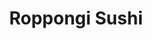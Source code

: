 ---
layout: place
title: "Roppongi Sushi"
permalink: /california/livermore/roppongi-sushi.html
stateAbbr: CA
stateName: California
cityName: Livermore
seo:
  name: "Roppongi Sushi"
  type: Restaurant
  links: https://www.roppongisushilivermore.com/
description: "Roppongi Sushi serves delicious sushi in Livermore, California. Try fresh Japanese dishes for a great dining experience. "
place_id: ChIJWQ34a5_nj4ARjEFBAOEc-U0
photos:
  - name: >-
      places/ChIJWQ34a5_nj4ARjEFBAOEc-U0/photos/AeeoHcL9DHk8PrPwPGktO9sr7vyEyTeM4cPCi4W4kUDpDrPIkcZSIyrPlciBonKVEAgY7JNFKL0j-WZ-tHE4F7NMyV1X6VbxyUhWVGRN8bR_LSc5m0_KoUGr9RanRScXdnE_W1PY3MWNoYzjTboKHMwa-sU19qZ5lcSeQeub-erJMYEbjMKjWgKIB42dtEXp6J4LhjtuTrYaSu4ftEJ6PZfwkSx3gjyLzAJTylE2qVgzND4lOKXiveKKVL1y3-X5eB3-MJ2A6GI03kqLLX40s2sThVucl2oOLfi4Be9BL619AYENMw
    widthPx: 4032
    heightPx: 3024
    authorAttributions:
      - displayName: Roppongi Sushi
        uri: https://maps.google.com/maps/contrib/108067271884746691114
        photoUri: >-
          https://lh3.googleusercontent.com/a-/ALV-UjVSUGXvHBx6vRFDH1Qovsjk9rxdS2M_97_xmu7_74umN028y847=s100-p-k-no-mo
    flagContentUri: >-
      https://www.google.com/local/imagery/report/?cb_client=maps_api_places.places_api&image_key=!1e10!2sAF1QipNVdWJ173h64826MyABDKQZ9TSgdn87DXFpenkt&hl=en-US
    googleMapsUri: >-
      https://www.google.com/maps/place//data=!3m4!1e2!3m2!1sAF1QipNVdWJ173h64826MyABDKQZ9TSgdn87DXFpenkt!2e10!4m2!3m1!1s0x808fe79f6bf80d59:0x4df91ce10041418c
  - name: >-
      places/ChIJWQ34a5_nj4ARjEFBAOEc-U0/photos/AeeoHcLInQTpJcB6Vq70UqZ9y5GYig92ft8v5Xxv4rEd4xoCLk-GE0ZLZd30L6MGWCwOgLN5RK-Y-fF_tqQiUjR0_ARDVzygd-H-yXBRlqIXNBGo910Mb9AhTYaO95qBExt4ScyyhyI1fAfl3tvYsL1M2QSi7Z7SL-hbo3mC7rZHD73s8U7I6O7HhR5FCu0ym5jRjGGK_-Ubupt2E9maxstDolNKzYTPvpnhqxx1ToqcGhg6nEMUF4Ar2Fw-I8Xen_Y5klEC5kvmqfpPs7CZGABkvjPUSEYZ3OLaj-pNSccr6IiqfQ
    widthPx: 1080
    heightPx: 608
    authorAttributions:
      - displayName: Roppongi Sushi
        uri: https://maps.google.com/maps/contrib/108067271884746691114
        photoUri: >-
          https://lh3.googleusercontent.com/a-/ALV-UjVSUGXvHBx6vRFDH1Qovsjk9rxdS2M_97_xmu7_74umN028y847=s100-p-k-no-mo
    flagContentUri: >-
      https://www.google.com/local/imagery/report/?cb_client=maps_api_places.places_api&image_key=!1e10!2sAF1QipMTKI5tmV5AdA-tG92V7DHfQHdwN0jCz0uWCUs3&hl=en-US
    googleMapsUri: >-
      https://www.google.com/maps/place//data=!3m4!1e2!3m2!1sAF1QipMTKI5tmV5AdA-tG92V7DHfQHdwN0jCz0uWCUs3!2e10!4m2!3m1!1s0x808fe79f6bf80d59:0x4df91ce10041418c
  - name: >-
      places/ChIJWQ34a5_nj4ARjEFBAOEc-U0/photos/AeeoHcJL3y72qEA-3AV6hhPt1fwmhzjyym66dwFJbrYWq50F3688Tpj6Hcyf01lZqysxKEkBvl0ncKvrexz4uBuPNZRM7_GopQiBvcQPn3yI5dutlySUpCE9AbTy_RBwBWi_AaslRKWiftkWkbEGUjcyvTV12Vw2Kgy2BY7azS-Wf6ecp4Wr6DHgEzjqKyDPbes5Nd1rCXO4R9vomjwfQjvpM5PTeosnLwB5VZ6s38CPa00dPFNnuokQo9SjYRrrzYybJvJAHG5aFIwx6ogDsEhvW4yDrLYfAtf79aAiTD-OPnffxeEXov9kc0A9uJeGLmTuQxBrH_bAGKtzrzjQi7bo33Cutqrt-G08r9O1ONMqmH5oAESRlZ6_JIG5SdYSPGewtZRdi1-Kmgury8GEo8wmFjtczJ8I-1g7RJ9Mqc3bKE6C7A
    widthPx: 3024
    heightPx: 3024
    authorAttributions:
      - displayName: azadeh shenas
        uri: https://maps.google.com/maps/contrib/113676530599922633377
        photoUri: >-
          https://lh3.googleusercontent.com/a-/ALV-UjXrDauB1CCmIvo6S424w-OzkzTbo0-GLC3vw8qhD2sNzJ135XZ9ZA=s100-p-k-no-mo
    flagContentUri: >-
      https://www.google.com/local/imagery/report/?cb_client=maps_api_places.places_api&image_key=!1e10!2sCIHM0ogKEICAgIDjtoWcLA&hl=en-US
    googleMapsUri: >-
      https://www.google.com/maps/place//data=!3m4!1e2!3m2!1sCIHM0ogKEICAgIDjtoWcLA!2e10!4m2!3m1!1s0x808fe79f6bf80d59:0x4df91ce10041418c
  - name: >-
      places/ChIJWQ34a5_nj4ARjEFBAOEc-U0/photos/AeeoHcK4oVlGKWB2IxlgSQvyLUF4C8BRUug6P3v4nf4Lz7EH55agwyKQr7PhwN11FGVYfIULa4jrxrSaiLlwW17TMlIsUJUGtDmvF5IWr0VQeVods4BzpNHtbg5OMuIIsIPruB0_us1jglyL7_CWEJOxpTM0giH6vK57hxCWbhdcLSw7f0mW0jYYuFRVhW7cHGTyTPQsqg61BXpz8BWeHCmmiNw5WrNb6c6VMXocdh7jxhixkSktzGjJ2QTQ5sv7VdbHo2mjXlT-xnYsiQTk9Xde1bRqMGHieV2NFAYUrFiWt_48vPGiaPQHKXYr7zTWNPvYh1yhoXTGwqESgFemt14JH3S_J6Ug8GHTI4bQkuHlaCYzLeTBWp__aYQ77iwlc6LzsleUrd6Zi5NZLqtJEra8OSc-PFWhmc0KaDI88L0uA1UCIQ
    widthPx: 3024
    heightPx: 4032
    authorAttributions:
      - displayName: Chris
        uri: https://maps.google.com/maps/contrib/100962953395694722255
        photoUri: >-
          https://lh3.googleusercontent.com/a/ACg8ocLtrn0JmE74uGiJTqFDYz0iIedUwJPmiWTbJTRf45n3CsplUg=s100-p-k-no-mo
    flagContentUri: >-
      https://www.google.com/local/imagery/report/?cb_client=maps_api_places.places_api&image_key=!1e10!2sCIHM0ogKEICAgIDc1p_OQQ&hl=en-US
    googleMapsUri: >-
      https://www.google.com/maps/place//data=!3m4!1e2!3m2!1sCIHM0ogKEICAgIDc1p_OQQ!2e10!4m2!3m1!1s0x808fe79f6bf80d59:0x4df91ce10041418c
  - name: >-
      places/ChIJWQ34a5_nj4ARjEFBAOEc-U0/photos/AeeoHcLX5PNxhlz5NKDmLFUEawvCy4Zjw-m6lcF6FQAzXWunmYnDbRBIb19D5keM58i97qIz3KHlOyE5s-IYpSddbDilkV4YagU2QwmWS7iBCYMTp77_4WdoKINNeonS_pbjL73q7o-y_WUwBJ2AZ4SpmUa2KbqcCofBICB5rvjvmwirDHv8O0u02IxQQs2jbOTx9ZoS6JxpR843M0yV83-9QeUNQz_IJygVB_Dq31K_ypiiX68bPgO5LB5rD6p06ZJau3jAXNhqbfzV6vPWESZL7ouH6XnTbtPIk83G2qNscrS8bA
    widthPx: 1440
    heightPx: 810
    authorAttributions:
      - displayName: Roppongi Sushi
        uri: https://maps.google.com/maps/contrib/108067271884746691114
        photoUri: >-
          https://lh3.googleusercontent.com/a-/ALV-UjVSUGXvHBx6vRFDH1Qovsjk9rxdS2M_97_xmu7_74umN028y847=s100-p-k-no-mo
    flagContentUri: >-
      https://www.google.com/local/imagery/report/?cb_client=maps_api_places.places_api&image_key=!1e10!2sAF1QipOLW0PosyZnIZdxcWsG1Yhwn7uAeQUzl3JdrgG7&hl=en-US
    googleMapsUri: >-
      https://www.google.com/maps/place//data=!3m4!1e2!3m2!1sAF1QipOLW0PosyZnIZdxcWsG1Yhwn7uAeQUzl3JdrgG7!2e10!4m2!3m1!1s0x808fe79f6bf80d59:0x4df91ce10041418c
  - name: >-
      places/ChIJWQ34a5_nj4ARjEFBAOEc-U0/photos/AeeoHcKWgc0iphWYVEnFzXIjcc_QOCel7IoUzQwfji-lEoPpYes0spiz3kSakX0YeqBhkKQmHZVyvqGSgK2vyQ2q20O974u0X1Mp57BoLbF0o6J0qOQ_afiZYprT5KoOn7zfgrKtB1m3JLvLW5_ZGJe_-SigUWEdmKfLEk5yOVQRWMvCuS6keEZwmY7fHy1mKlcaje4KH3u_BkfHnE9LvfygNNM4rkkIlekK7o9yxH54YnrC60UDq3I6DN1cjoJdldLI1632twbzraDP9YdcrODfmfO581CLFkL8aPsl-y5FtQKaY-l4maWfPn0oukW5cmblRefvuGfX7XD9I0r5xK4IjKlgNhLNNT5uuvhUytK2KDhDjBD8yqLmTBicyJCENPVKJ857cgDQ2ABJxSqJ8q1yGQymVSr8Xc8jVqmr6ShRDQAyok_S
    widthPx: 3024
    heightPx: 4032
    authorAttributions:
      - displayName: ryan
        uri: https://maps.google.com/maps/contrib/111550828370803985461
        photoUri: >-
          https://lh3.googleusercontent.com/a-/ALV-UjXnB1fN6ejiD14eZ9phKNu3EVmxUHPmedSaxs-C9cawHW2_RQpG=s100-p-k-no-mo
    flagContentUri: >-
      https://www.google.com/local/imagery/report/?cb_client=maps_api_places.places_api&image_key=!1e10!2sCIHM0ogKEICAgICD1JSA4QE&hl=en-US
    googleMapsUri: >-
      https://www.google.com/maps/place//data=!3m4!1e2!3m2!1sCIHM0ogKEICAgICD1JSA4QE!2e10!4m2!3m1!1s0x808fe79f6bf80d59:0x4df91ce10041418c
  - name: >-
      places/ChIJWQ34a5_nj4ARjEFBAOEc-U0/photos/AeeoHcLRMomTpEDWic2nZrrZZm3ZI1wdxQtoo_aGsm4kw9sGpMcWNExorerp5LQtny_pJZLm6MsNuHnumeaGrzlOekPBSMn4h-SMCalW9_0NyYPTtVXdWDlqBhXqYA0C0ABtzpLZW3ChWfshIS-4vdzvhR0BwEbLdj15KRojmK7uhQMRVwzEBHlXa9IS7DfrEWJpMV0UaEbCPkbth20YD8TqzSgDET4wDRsTRUzep8A9sfRLT7kFo3gPbzEpIRgOSU7FX2jzjDRWtcMUBtNHSKrNeOEE-YzjPg4izFMGHCvOKuMdFrpr0VUXS9Y029Dz49G_kdmv03SJUn5bdeMcc4y8QhMJpT-sssPugEQPhTsIBCmGvxtrBHQSkteuDCexLZBWumqMTGwlGCi6bFPf20BgWChqmsz_WvjRqkMir4ujUNU
    widthPx: 4032
    heightPx: 3024
    authorAttributions:
      - displayName: Sara Allosa
        uri: https://maps.google.com/maps/contrib/110155672291501783048
        photoUri: >-
          https://lh3.googleusercontent.com/a-/ALV-UjU9R_l88te_RN7-sWdl6W8nRx9bNR2DHmnv97HyigPaTT4EVlXc=s100-p-k-no-mo
    flagContentUri: >-
      https://www.google.com/local/imagery/report/?cb_client=maps_api_places.places_api&image_key=!1e10!2sCIHM0ogKEICAgID50ZC4OA&hl=en-US
    googleMapsUri: >-
      https://www.google.com/maps/place//data=!3m4!1e2!3m2!1sCIHM0ogKEICAgID50ZC4OA!2e10!4m2!3m1!1s0x808fe79f6bf80d59:0x4df91ce10041418c
  - name: >-
      places/ChIJWQ34a5_nj4ARjEFBAOEc-U0/photos/AeeoHcKXwSmD-mSn4OusWvtuIv41ty0Z8WJMNJ1aA_b8J4ZZcpAgfcE-QWCnhh7DOrz5q8pftVfI0V9_dxwHV7v7kdD6iZVv-kp6fZVFnvyX_umR9Kfptrz_fKFHz9EmJrcb2Hv4bMx-o67vBI154wcuF6awmuUFUhOY-zQqXqNJRMeyP41XEK_mu1HlxVG8ByAfzo1mZx3ZQ3ANt1zksBaSEGEFWuUagLSLPzRLfeZrKL6dpkibZ8WWS1NXg8NqBt4zZmAv6KKyd4pQexphprsIxbitZHx0CWplTrFdPPYcuR0UibEGG6gi-1Z9GWn1ioc0MhLnUei9Nm3fqtqgR2jAmsJnLfX9VmMQDy3Xy0JlOC4GYOGcz4dkGZ2jv87Bu3ANihNFbYoivOL9AbY1EiQ6FniDWSqYmFAExDCqcTvdnNyOFg
    widthPx: 4284
    heightPx: 4284
    authorAttributions:
      - displayName: Aaron G. Hernández H.
        uri: https://maps.google.com/maps/contrib/105742768005132700701
        photoUri: >-
          https://lh3.googleusercontent.com/a-/ALV-UjVIicbQwqPsWC6Ez2NvDSPO341SGtCia0hcBuxE_CTLWcJyQz--jw=s100-p-k-no-mo
    flagContentUri: >-
      https://www.google.com/local/imagery/report/?cb_client=maps_api_places.places_api&image_key=!1e10!2sCIHM0ogKEICAgIDr5c2ebQ&hl=en-US
    googleMapsUri: >-
      https://www.google.com/maps/place//data=!3m4!1e2!3m2!1sCIHM0ogKEICAgIDr5c2ebQ!2e10!4m2!3m1!1s0x808fe79f6bf80d59:0x4df91ce10041418c
  - name: >-
      places/ChIJWQ34a5_nj4ARjEFBAOEc-U0/photos/AeeoHcI3hC9Y72gkSpU85v4W6b7onoiV7H58xak-ZfXgX7_YovgCDcAWQDiGIG9SNk0hm1a05gK-0PsTgIMJWgv7o5aactHRsVZl6oxc36Ip5HZykKwO7U4c0xn4nt06KeH0nUkMHwdRG-yzzlHnovQQVpI3L1v-M4CgW8lwWTQtA7WbL3-feMMaskM8nNGQlqT4nTFYCNQzkInQZZmmMpQN8Nkl-cuyR4OLA268oFgYHO9Zlg4S6CYcGcMSFZVDA6XYyaSPeHQ1tJivcPDoK1CgZeb8sJZoalznZTdcCxR4E-AJSmzcEAyLq0WUyo9d-KNs5e_UJKlQWXBSh2UdmK4IgduJtbZTqmitsGxiJ3yu6DPal-X9seJmMrRqyJ3QTUu8SuDW5Apa6YlGKLE-Z8CKHiiyy96M1_j-hjYm4RAqGqUm29o
    widthPx: 4032
    heightPx: 3024
    authorAttributions:
      - displayName: Sara Allosa
        uri: https://maps.google.com/maps/contrib/110155672291501783048
        photoUri: >-
          https://lh3.googleusercontent.com/a-/ALV-UjU9R_l88te_RN7-sWdl6W8nRx9bNR2DHmnv97HyigPaTT4EVlXc=s100-p-k-no-mo
    flagContentUri: >-
      https://www.google.com/local/imagery/report/?cb_client=maps_api_places.places_api&image_key=!1e10!2sCIHM0ogKEICAgID50ZC4uAE&hl=en-US
    googleMapsUri: >-
      https://www.google.com/maps/place//data=!3m4!1e2!3m2!1sCIHM0ogKEICAgID50ZC4uAE!2e10!4m2!3m1!1s0x808fe79f6bf80d59:0x4df91ce10041418c
  - name: >-
      places/ChIJWQ34a5_nj4ARjEFBAOEc-U0/photos/AeeoHcKtP1r9_44mSxdGuXjT_dIsWh59qKcIgVf1-cWQqJE4fHeOzwRYe6_2K2HyqSvli929B7IKLt0SAVLvFM4QVRR2jPESJqYl3V-zgpZrBitc78WM5PkHlFzSRN0P-VuNKLCkqJjwNPcPPcJUxN-8k93nBUdhrFHKsOpH9-6Sd2Hee0hxo4aBKCDET6kRcR2Gg7Kyppv_EpSujSCTWc3s_6tSy0hUYMQg4s-fqAAHWX-GKVMfAdW8VwIlfOOvmrM9BDywMsmDgQb-slZu0DWpM2wQIbw-4kjFVdw2e-EdDAJonIxyRKM4AicajwHpJQ2jeEQ7zK7EP8R2Js4A3WSnYIVmxaz3gjgYddGQw0vAHzZnhu-XDLDWiyd8dxOzUalnNC9Ywt05MFVMOgoA6hw1wl5b_0FlbteQlsVplQPI6HMlgQ
    widthPx: 4032
    heightPx: 3024
    authorAttributions:
      - displayName: Sara Allosa
        uri: https://maps.google.com/maps/contrib/110155672291501783048
        photoUri: >-
          https://lh3.googleusercontent.com/a-/ALV-UjU9R_l88te_RN7-sWdl6W8nRx9bNR2DHmnv97HyigPaTT4EVlXc=s100-p-k-no-mo
    flagContentUri: >-
      https://www.google.com/local/imagery/report/?cb_client=maps_api_places.places_api&image_key=!1e10!2sCIHM0ogKEICAgID50ZC4RA&hl=en-US
    googleMapsUri: >-
      https://www.google.com/maps/place//data=!3m4!1e2!3m2!1sCIHM0ogKEICAgID50ZC4RA!2e10!4m2!3m1!1s0x808fe79f6bf80d59:0x4df91ce10041418c
address: 2206 First St, Livermore, CA 94550, USA
street: 2206 First St
city: Livermore
state: CA
zip: '94550'
country: USA
neighborhood: null
latitude: '37.681795'
longitude: '-121.769027'
accessibility_options:
  wheelchairAccessibleParking: true
  wheelchairAccessibleEntrance: true
  wheelchairAccessibleRestroom: true
  wheelchairAccessibleSeating: true
business_status: OPERATIONAL
name: Roppongi Sushi
google_maps_links:
  directionsUri: >-
    https://www.google.com/maps/dir//''/data=!4m7!4m6!1m1!4e2!1m2!1m1!1s0x808fe79f6bf80d59:0x4df91ce10041418c!3e0
  placeUri: https://maps.google.com/?cid=5618553762818900364
  writeAReviewUri: >-
    https://www.google.com/maps/place//data=!4m3!3m2!1s0x808fe79f6bf80d59:0x4df91ce10041418c!12e1
  reviewsUri: >-
    https://www.google.com/maps/place//data=!4m4!3m3!1s0x808fe79f6bf80d59:0x4df91ce10041418c!9m1!1b1
  photosUri: >-
    https://www.google.com/maps/place//data=!4m3!3m2!1s0x808fe79f6bf80d59:0x4df91ce10041418c!10e5
primary_type: Sushi Restaurant
opening_hours:
  regular: null
  current: null
secondary_opening_hours:
  regular:
    weekdayDescriptions: null
    type: null
  current:
    weekdayDescriptions: null
    type: null
phone: (925) 583-5101
price_level: PRICE_LEVEL_MODERATE
price_range: $20 &ndash; $30
rating: '4.3'
rating_count: 358
website: https://www.roppongisushilivermore.com/
reviews: null
parking_options: null
payment_options: null
allow_dogs: null
curbside_pickup: null
delivery: null
dine_in: null
good_for_children: null
good_for_groups: null
good_for_sports: null
live_music: null
menu_for_children: null
outdoor_seating: null
reservable: null
restroom: null
serves_beer: null
serves_breakfast: null
serves_brunch: null
serves_cocktails: null
serves_coffee: null
serves_dinner: null
serves_dessert: null
serves_lunch: null
serves_vegetarian_food: null
serves_wine: null
takeout: null
summary: null

---